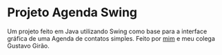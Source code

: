 ﻿# Projeto Agenda Swing
 
 Um projeto feito em Java utilizando Swing como base para a interface gráfica de uma Agenda de contatos simples. Feito por [mim](https://github.com/jos3s) e meu colega Gustavo Girão.


